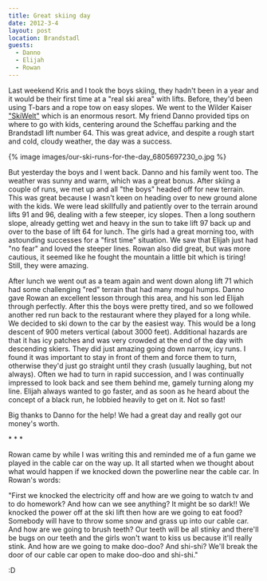```yaml
---
title: Great skiing day
date: 2012-3-4
layout: post
location: Brandstadl
guests:
  - Danno
  - Elijah
  - Rowan
---
```


Last weekend Kris and I took the boys skiing, they hadn't been in a year
and it would be their first time at a "real ski area" with lifts. Before,
they'd been using T-bars and a rope tow on easy slopes. We went to the
Wilder Kaiser ["SkiWelt"](https://www.skiwelt.at/en/the-ski-resort-skiwelt-wilder-kaiser-brixental.html) which
is an enormous resort. My friend Danno provided tips on where to go with
kids, centering around the Scheffau parking and the Brandstadl lift number
64\. This was great advice, and despite a rough start and cold, cloudy weather,
the day was a success.
  
  
{% image images/our-ski-runs-for-the-day_6805697230_o.jpg %}
  
  
But yesterday the boys and I went back. Danno and his family went too.
The weather was sunny and warm, which was a great bonus. After skiing a
couple of runs, we met up and all "the boys" headed off for new terrain.
This was great because I wasn't keen on heading over to new ground alone
with the kids. We were lead skillfully and patiently over to the terrain
around lifts 91 and 96, dealing with a few steeper, icy slopes. Then a
long southern slope, already getting wet and heavy in the sun to take lift
97 back up and over to the base of lift 64 for lunch. The girls had a great
morning too, with astounding successes for a "first time" situation. We
saw that Elijah just had "no fear" and loved the steeper lines. Rowan also
did great, but was more cautious, it seemed like he fought the mountain
a little bit which is tiring! Still, they were amazing.
  
  
After lunch we went out as a team again and went down along lift 71 which
had some challenging "red" terrain that had many mogul humps. Danno gave
Rowan an excellent lesson through this area, and his son led Elijah through
perfectly. After this the boys were pretty tired, and so we followed another
red run back to the restaurant where they played for a long while. We decided
to ski down to the car by the easiest way. This would be a long descent
of 900 meters vertical (about 3000 feet). Additional hazards are that it
has icy patches and was very crowded at the end of the day with descending
skiers. They did just amazing going down narrow, icy runs. I found it was
important to stay in front of them and force them to turn, otherwise they'd
just go straight until they crash (usually laughing, but not always). Often
we had to turn in rapid succession, and I was continually impressed to
look back and see them behind me, gamely turning along my line. Elijah
always wanted to go faster, and as soon as he heard about the concept of
a black run, he lobbied heavily to get on it. Not so fast!
  
  
Big thanks to Danno for the help! We had a great day and really got our
money's worth.
  
  
\* \* \*
  
  
Rowan came by while I was writing this and reminded me of a fun game we
played in the cable car on the way up. It all started when we thought about
what would happen if we knocked down the powerline near the cable car.
In Rowan's words:
  
  
"First we knocked the electricity off and how are we going to watch tv
and to do homework? And how can we see anything? It might be so dark!!
We knocked the power off at the ski lift then how are we going to eat food?
Somebody will have to throw some snow and grass up into our cable car.
And how are we going to brush teeth? Our teeth will be all stinky and there'll
be bugs on our teeth and the girls won't want to kiss us because it'll
really stink. And how are we going to make doo-doo? And shi-shi? We'll
break the door of our cable car open to make doo-doo and shi-shi."
  
  
  
:D
